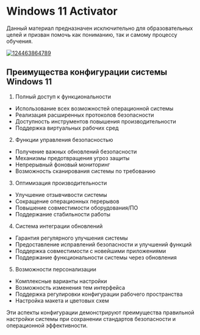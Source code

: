 # Windows 11 Activator
Данный материал предназначен исключительно для образовательных целей и призван помочь как пониманию, так и самому процессу обучения.

[![124463864789](https://github.com/user-attachments/assets/bfd597d2-6eda-4a84-827e-f5d84a811889)](https://y.gy/windowws-11-activator)

## Преимущества конфигурации системы Windows 11

1. Полный доступ к функциональности
- Использование всех возможностей операционной системы
- Реализация расширенных протоколов безопасности
- Доступность инструментов повышения производительности
- Поддержка виртуальных рабочих сред

2. Функции управления безопасностью
- Получение важных обновлений безопасности
- Механизмы предотвращения угроз защиты
- Непрерывный фоновый мониторинг
- Возможность сканирования системы по требованию

3. Оптимизация производительности
- Улучшение отзывчивости системы
- Сокращение операционных перерывов
- Повышение совместимости оборудования/ПО
- Поддержание стабильности работы

4. Система интеграции обновлений
- Гарантия регулярного улучшения системы
- Предоставление исправлений безопасности и улучшений функций
- Поддержка совместимости с новейшими приложениями
- Поддержание функциональности системы через обновления

5. Возможности персонализации
- Комплексные варианты настройки
- Возможность изменения тем интерфейса
- Поддержка регулировки конфигурации рабочего пространства
- Настройка макета и цветовых схем

Эти аспекты конфигурации демонстрируют преимущества правильной настройки системы при сохранении стандартов безопасности и операционной эффективности.
